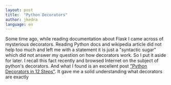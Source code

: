 ```yaml
---
layout: post
title:  "Python Decorators"
author: jkedra
language: en
---
```


Some time ago, while reading documentation about Flask I came across of
mysterious decorators.  Reading Python docs and wikipedia article did not help
too much and left me with a statement it is just a "syntactic sugar" which did
not answer my question on how decorators work. So I put it aside for later. I
recall this fact recently and browsed Internet on the subject of python's
decorators.
And what I found is an excellent post ["Python Decorators in 12 Steps"][12steps].
It gave me a solid understanding what decorators are exactly

[sf]:		http://simeonfranklin.com/
[eckel]:	http://bruceeckel.github.io/
[12steps]:  http://simeonfranklin.com/blog/2012/jul/1/python-decorators-in-12-steps/

